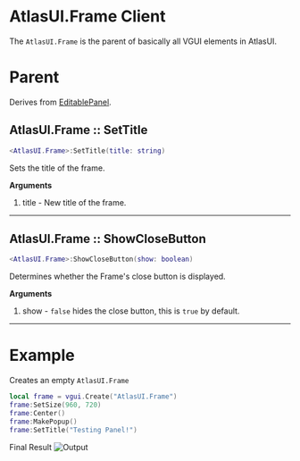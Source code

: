 # AtlasUI.Frame <client>Client</client>
The `AtlasUI.Frame` is the parent of basically all VGUI elements in AtlasUI.

# Parent
Derives from [EditablePanel](https://wiki.facepunch.com/gmod/EditablePanel).

## AtlasUI.Frame :: SetTitle

```lua
<AtlasUI.Frame>:SetTitle(title: string)
```

Sets the title of the frame.

**Arguments**

1. title - New title of the frame.

---

## AtlasUI.Frame :: ShowCloseButton

```lua
<AtlasUI.Frame>:ShowCloseButton(show: boolean)
```

Determines whether the Frame's close button is displayed.


**Arguments**

1. show - `false` hides the close button, this is `true` by default.

---

# Example

Creates an empty `AtlasUI.Frame`

```lua
local frame = vgui.Create("AtlasUI.Frame")
frame:SetSize(960, 720)
frame:Center()
frame:MakePopup()
frame:SetTitle("Testing Panel!")
```

Final Result
![Output](https://IMGURFILENEEDED.com/a.png)